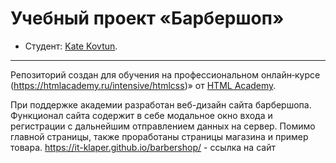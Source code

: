 # Учебный проект «Барбершоп»

* Студент: [Kate Kovtun](https://up.htmlacademy.ru/htmlcss/26/user/186535).

---

Репозиторий создан для обучения на профессиональном онлайн‑курсе (https://htmlacademy.ru/intensive/htmlcss)» от [HTML Academy](https://htmlacademy.ru).

При поддержке академии разработан веб-дизайн сайта барбершопа. Функционал сайта содержит в себе модальное окно входа и регистрации с дальнейшим отправлением данных на сервер. Помимо главной страницы, также проработаны страницы магазина и пример товара.
https://it-klaper.github.io/barbershop/ - ссылка на сайт 
